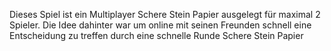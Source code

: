 Dieses Spiel ist ein Multiplayer Schere Stein Papier ausgelegt für maximal 2 Spieler. 
Die Idee dahinter war um online mit seinen Freunden schnell eine Entscheidung zu treffen durch eine schnelle Runde Schere Stein Papier
